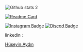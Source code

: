 ![Github stats 2](https://github-readme-stats.vercel.app/api?username=roskydev&show_icons=true&theme=chartreuse-dark)


[![Readme Card](https://github-readme-stats.vercel.app/api/pin/?username=roskydev&repo=roskydev)](https://github.com/anuraghazra/github-readme-stats)

[![Instagram Badge](https://img.shields.io/badge/-Instagram-C13584?style=flat-quare&labelColor=C13584&logo=instagram&logoColor=white&link=link)](https://www.instagram.com/roskytr/) 
[![Discod Badge](https://img.shields.io/badge/-Discord-757575?style=flat-quare&labelColor=757575&logo=Discord&logoColor=white&link=link)](https://discord.com/channels/@me/480254631247609867) 


        

linkedin : <div class="badge-base LI-profile-badge" data-locale="tr_TR" data-size="large" data-theme="dark" data-type="HORIZONTAL" data-vanity="hüseyin-aydın-72761834b" data-version="v1"><a class="badge-base__link LI-simple-link" href="https://tr.linkedin.com/in/h%C3%BCseyin-ayd%C4%B1n-72761834b?trk=profile-badge">Hüseyin Aydın</a></div>
              
